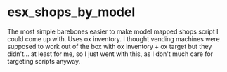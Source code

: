 # esx_shops_by_model

The most simple barebones easier to make model mapped shops script I could come up with.
Uses ox inventory. I thought vending machines were supposed to work out of the box with ox inventory + ox target but they didn't... at least for me, so I just went with this, as I don't much care for targeting scripts anyway.